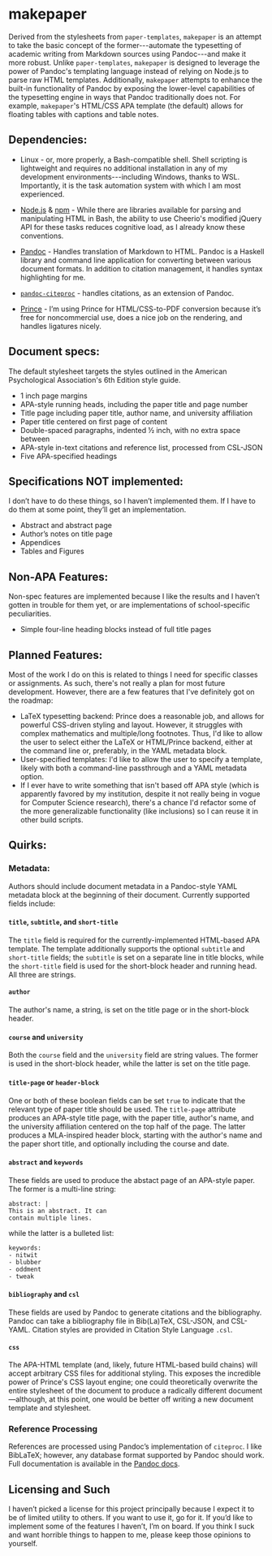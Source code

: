# makepaper

Derived from the stylesheets from `paper-templates`, `makepaper` is an attempt
to take the basic concept of the former---automate the typesetting of academic
writing from Markdown sources using Pandoc---and make it more robust. Unlike
`paper-templates`, `makepaper` is designed to leverage the power of Pandoc's
templating language instead of relying on Node.js to parse raw HTML templates.
Additionally, `makepaper` attempts to enhance the built-in functionality of
Pandoc by exposing the lower-level capabilities of the typesetting engine in
ways that Pandoc traditionally does not. For example, `makepaper`'s HTML/CSS APA
template (the default) allows for floating tables with captions and table notes.

## Dependencies:

- Linux - or, more properly, a Bash-compatible shell. Shell scripting is
  lightweight and requires no additional installation in any of my development
  environments---including Windows, thanks to WSL. Importantly, it is the task
  automation system with which I am most experienced.

- [Node.js](https://nodejs.org/en/) & [npm](https://www.npmjs.com/) - While
  there are libraries available for parsing and manipulating HTML in Bash,
  the ability to use Cheerio's modified jQuery API for these tasks reduces
  cognitive load, as I already know these conventions.

- [Pandoc](https://github.com/jgm/pandoc) - Handles translation of Markdown to
  HTML. Pandoc is a Haskell library and command line application for converting
  between various document formats. In addition to citation management, it
  handles syntax highlighting for me.

- [`pandoc-citeproc`](https://github.com/jgm/pandoc-citeproc) - handles
  citations, as an extension of Pandoc.

- [Prince](https://www.princexml.com/) - I’m using Prince for HTML/CSS-to-PDF
  conversion because it’s free for noncommercial use, does a nice job on the
  rendering, and handles ligatures nicely.

## Document specs:

The default stylesheet targets the styles outlined in the American Psychological
Association's 6th Edition style guide.

- 1 inch page margins
- APA-style running heads, including the paper title and page number
- Title page including paper title, author name, and university affiliation
- Paper title centered on first page of content
- Double-spaced paragraphs, indented ½ inch, with no extra space between
- APA-style in-text citations and reference list, processed from CSL-JSON
- Five APA-specified headings

## Specifications NOT implemented:

I don’t have to do these things, so I haven’t implemented them. If I have to do
them at some point, they’ll get an implementation.

- Abstract and abstract page
- Author’s notes on title page
- Appendices
- Tables and Figures

## Non-APA Features:

Non-spec features are implemented because I like the results and I haven’t
gotten in trouble for them yet, or are implementations of school-specific
peculiarities.

- Simple four-line heading blocks instead of full title pages

## Planned Features:

Most of the work I do on this is related to things I need for specific classes
or assignments. As such, there's not really a plan for most future development.
However, there are a few features that I've definitely got on the roadmap:

- LaTeX typesetting backend: Prince does a reasonable job, and allows for
  powerful CSS-driven styling and layout. However, it struggles with complex
  mathematics and multiple/long footnotes. Thus, I'd like to allow the user to
  select either the LaTeX or HTML/Prince backend, either at the command line or,
  preferably, in the YAML metadata block.
- User-specified templates: I'd like to allow the user to specify a template,
  likely with both a command-line passthrough and a YAML metadata option.
- If I ever have to write something that isn't based off APA style (which is
  apparently favored by my institution, despite it not really being in vogue for
  Computer Science research), there's a chance I'd refactor some of the more
  generalizable functionality (like inclusions) so I can reuse it in other build
  scripts.

## Quirks:

### Metadata:

Authors should include document metadata in a Pandoc-style YAML metadata block
at the beginning of their document. Currently supported fields include:

#### `title`, `subtitle`, and `short-title`

The `title` field is required for the currently-implemented HTML-based APA
template. The template additionally supports the optional `subtitle` and
`short-title` fields; the `subtitle` is set on a separate line in title blocks,
while the `short-title` field is used for the short-block header and running
head. All three are strings.

#### `author`

The author's name, a string, is set on the title page or in the short-block
header.

#### `course` and `university`

Both the `course` field and the `university` field are string values. The former
is used in the short-block header, while the latter is set on the title page.

#### `title-page` or `header-block`

One or both of these boolean fields can be set `true` to indicate that the
relevant type of paper title should be used. The `title-page` attribute produces
an APA-style title page, with the paper title, author's name, and the university
affiliation centered on the top half of the page. The latter produces a
MLA-inspired header block, starting with the author's name and the paper short
title, and optionally including the course and date.

#### `abstract` and `keywords`

These fields are used to produce the abstact page of an APA-style paper. The
former is a multi-line string:

```
abstract: |
This is an abstract. It can
contain multiple lines.
```

while the latter is a bulleted list:

```
keywords:
- nitwit
- blubber
- oddment
- tweak
```

#### `bibliography` and `csl`

These fields are used by Pandoc to generate citations and the bibliography.
Pandoc can take a bibliography file in Bib(La)TeX, CSL-JSON, and CSL-YAML.
Citation styles are provided in Citation Style Language `.csl`.

#### `css`

The APA-HTML template (and, likely, future HTML-based build chains) will accept
arbitrary CSS files for additional styling. This exposes the incredible power of
Prince's CSS layout engine; one could theoretically overwrite the entire
stylesheet of the document to produce a radically different
document&mdash;although, at this point, one would be better off writing a new
document template and stylesheet.

### Reference Processing

References are processed using Pandoc’s implementation of `citeproc`. I like
BibLaTeX; however, any database format supported by Pandoc should work. Full
documentation is available in the
[Pandoc docs](http://pandoc.org/MANUAL.html#citations).

## Licensing and Such

I haven’t picked a license for this project principally because I expect it to
be of limited utility to others. If you want to use it, go for it. If you’d like
to implement some of the features I haven’t, I’m on board. If you think I suck
and want horrible things to happen to me, please keep those opinions to
yourself.
